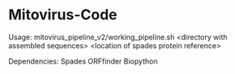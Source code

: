 # Mitovirus-Code

Usage:
mitovirus_pipeline_v2/working_pipeline.sh \<directory with assembled sequences\> \<location of spades protein reference\>

Dependencies:
Spades
ORFfinder
Biopython
